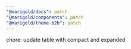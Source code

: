 ```yaml
---
"@marigold/docs": patch
"@marigold/components": patch
"@marigold/theme-b2b": patch
---
```


chore: update table with compact and expanded
